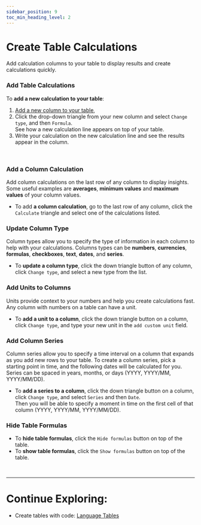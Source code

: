 ```yaml
---
sidebar_position: 9
toc_min_heading_level: 2
---
```


# Create Table Calculations

Add calculation columns to your table to display results and create calculations quickly.

### Add Table Calculations

To **add a new calculation to your table**:

1.  [Add a new column to your table](/docs/quick-start/tables#add-columns-and-rows),
2.  Click the drop-down triangle from your new column and select `Change type`, and then `Formula`. <br />
    See how a new calculation line appears on top of your table.
3.  Write your calculation on the new calculation line and see the results appear in the column.

<br />

### Add a Column Calculation

Add column calculations on the last row of any column to display insights. <br />
Some useful examples are **averages**, **minimum values** and **maximum values** of your column values.

- To add **a column calculation**, go to the last row of any column, click the `Calculate` triangle and select one of the calculations listed.

### Update Column Type

Column types allow you to specify the type of information in each column to help with your calculations. Columns types can be **numbers**, **currencies**, **formulas**, **checkboxes**, **text**, **dates**, and **series**.

- To **update a column type**, click the down triangle button of any column, click `Change type`, and select a new type from the list.

### Add Units to Columns

Units provide context to your numbers and help you create calculations fast. <br />
Any column with numbers on a table can have a unit.

- To **add a unit to a column**, click the down triangle button on a column, click `Change type`, and type your new unit in the `add custom unit` field.

### Add Column Series

Column series allow you to specify a time interval on a column that expands as you add new rows to your table.
To create a column series, pick a starting point in time, and the following dates will be calculated for you.
Series can be spaced in years, months, or days (YYYY, YYYY/MM, YYYY/MM/DD).

- To **add a series to a column**, click the down triangle button on a column, click `Change type`, and select `Series` and then `Date`.<br />
  Then you will be able to specify a moment in time on the first cell of that column (YYYY, YYYY/MM, YYYY/MM/DD).

### Hide Table Formulas

- To **hide table formulas**, click the `Hide formulas` button on top of the table.
- To **show table formulas**, click the `Show formulas` button on top of the table.

<br />

---

# Continue Exploring:

- Create tables with code: [Language Tables](/docs/advanced-concepts/language-tables)

